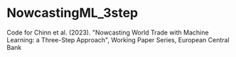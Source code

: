 # NowcastingML_3step
Code for Chinn et al. (2023). "Nowcasting World Trade with Machine Learning: a Three-Step Approach", Working Paper Series, European Central Bank
